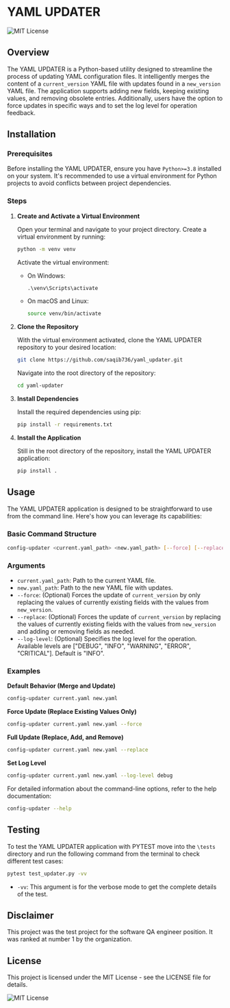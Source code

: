# YAML UPDATER
![MIT License](https://img.shields.io/badge/license-MIT-green.svg)

## Overview

The YAML UPDATER is a Python-based utility designed to streamline the process of updating YAML configuration files. It intelligently merges the content of a `current_version` YAML file with updates found in a `new_version` YAML file. The application supports adding new fields, keeping existing values, and removing obsolete entries. Additionally, users have the option to force updates in specific ways and to set the log level for operation feedback.

## Installation

### Prerequisites

Before installing the YAML UPDATER, ensure you have `Python>=3.8` installed on your system. It's recommended to use a virtual environment for Python projects to avoid conflicts between project dependencies.

### Steps

1. **Create and Activate a Virtual Environment**

   Open your terminal and navigate to your project directory. Create a virtual environment by running:

   ```bash
   python -m venv venv
   ```

   Activate the virtual environment:

   - On Windows:

     ```cmd
     .\venv\Scripts\activate
     ```

   - On macOS and Linux:

     ```bash
     source venv/bin/activate
     ```

2. **Clone the Repository**

   With the virtual environment activated, clone the YAML UPDATER repository to your desired location:

   ```bash
   git clone https://github.com/saqib736/yaml_updater.git
   ```

   Navigate into the root directory of the repository:

   ```bash
   cd yaml-updater
   ```

3. **Install Dependencies**

   Install the required dependencies using pip:

   ```bash
   pip install -r requirements.txt
   ```

4. **Install the Application**

   Still in the root directory of the repository, install the YAML UPDATER application:

   ```bash
   pip install .
   ```

## Usage

The YAML UPDATER application is designed to be straightforward to use from the command line. Here's how you can leverage its capabilities:

### Basic Command Structure

```bash
config-updater <current.yaml_path> <new.yaml_path> [--force] [--replace] [--log-level LEVEL]
```

### Arguments

- `current.yaml_path`: Path to the current YAML file.
- `new.yaml_path`: Path to the new YAML file with updates.
- `--force`: (Optional) Forces the update of `current_version` by only replacing the values of currently existing fields with the values from `new_version`.
- `--replace`: (Optional) Forces the update of `current_version` by replacing the values of currently existing fields with the values from `new_version` and adding or removing fields as needed.
- `--log-level`: (Optional) Specifies the log level for the operation. Available levels are ["DEBUG", "INFO", "WARNING", "ERROR", "CRITICAL"]. Default is "INFO".

### Examples

**Default Behavior (Merge and Update)**

```bash
config-updater current.yaml new.yaml
```

**Force Update (Replace Existing Values Only)**

```bash
config-updater current.yaml new.yaml --force
```

**Full Update (Replace, Add, and Remove)**

```bash
config-updater current.yaml new.yaml --replace
```

**Set Log Level**

```bash
config-updater current.yaml new.yaml --log-level debug
```

For detailed information about the command-line options, refer to the help documentation:

```bash
config-updater --help
```

## Testing

To test the YAML UPDATER application with PYTEST move into the `\tests` directory and run the following command from the terminal to check different test cases:

```bash
pytest test_updater.py -vv
```

- `-vv`: This argument is for the verbose mode to get the complete details of the test.

## Disclaimer
This project was the test project for the software QA engineer position. It was ranked at number 1 by the organization. 

## License

This project is licensed under the MIT License - see the LICENSE file for details.

![MIT License](https://img.shields.io/badge/license-MIT-green.svg)
